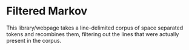 # Filtered Markov

This library/webpage takes a line-delimited corpus of space separated tokens and recombines them, filtering out the lines that were actually present in the corpus.